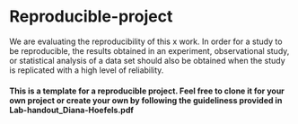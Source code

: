 # Reproducible-project
We are evaluating the reproducibility of this x work. In order for a study to be reproducible, the results obtained in an experiment, observational study, or statistical analysis of a data set should also be obtained when the study is replicated with a high level of reliability.  
#### This is a template for a reproducible project. Feel free to clone it for your own project or create your own by following the guideliness provided in Lab-handout_Diana-Hoefels.pdf
